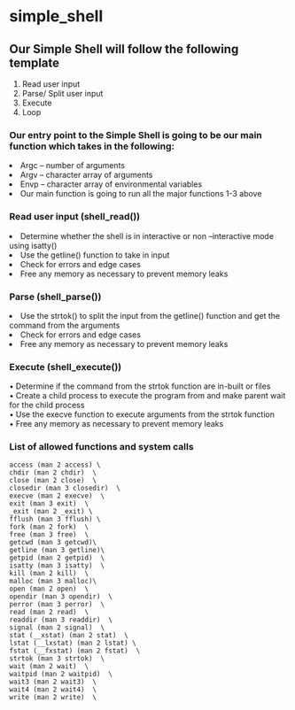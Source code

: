 # simple_shell
## Our Simple Shell will follow the following template
1.	Read user input
2.	Parse/ Split user input
3.	Execute 
4.	Loop 
### Our entry point to the Simple Shell is going to be our main function which takes in the following:

<li>Argc – number of arguments</li>
<li> Argv – character array of arguments</li>
<li>Envp – character array of environmental variables</li>	
<li>Our main function is going to run all the major functions 1-3 above</li>

### Read user input (shell_read())

<li>Determine whether the shell is in interactive or non –interactive mode using isatty()</li>
<li>Use the getline() function to take in input</li>
<li>Check for errors and edge cases </li>
<li>Free any memory as necessary to prevent memory leaks </li>

### Parse (shell_parse())

<li>Use the strtok() to split the input from the getline() function and get the command from the arguments </li>
<li>Check for errors and edge cases </li>
<li>Free any memory as necessary to prevent memory leaks </li>

### Execute (shell_execute())

•	Determine if the command from the strtok function are in-built or files  
•	Create a child process to execute the program from and make parent wait for the child process  
•	Use the execve function to execute arguments from the strtok function  
•	Free any memory as necessary to prevent memory leaks  

### List of allowed functions and system calls
	access (man 2 access) \
	chdir (man 2 chdir)  \
	close (man 2 close)  \
	closedir (man 3 closedir)  \
	execve (man 2 execve)  \
	exit (man 3 exit)  \
	_exit (man 2 _exit) \ 
	fflush (man 3 fflush) \ 
	fork (man 2 fork)  \
	free (man 3 free)  \
	getcwd (man 3 getcwd)\  
	getline (man 3 getline)\  
	getpid (man 2 getpid)  \
	isatty (man 3 isatty)  \
	kill (man 2 kill)  \
	malloc (man 3 malloc)\  
	open (man 2 open)  \
	opendir (man 3 opendir)  \
	perror (man 3 perror)  \
	read (man 2 read)  \
	readdir (man 3 readdir)  \
	signal (man 2 signal)  \
	stat (__xstat) (man 2 stat)  \
	lstat (__lxstat) (man 2 lstat) \ 
	fstat (__fxstat) (man 2 fstat)  \
	strtok (man 3 strtok)  \
	wait (man 2 wait)  \
	waitpid (man 2 waitpid)  \
	wait3 (man 2 wait3)  \
	wait4 (man 2 wait4)  \
	write (man 2 write)  \
